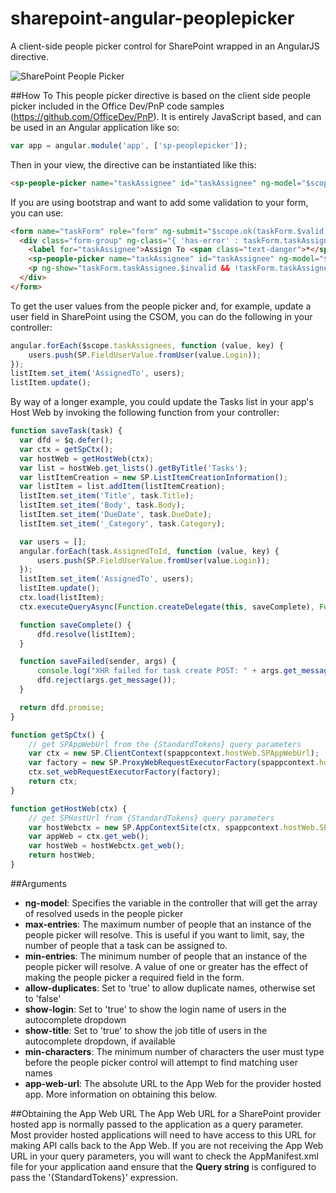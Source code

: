 # sharepoint-angular-peoplepicker
A client-side people picker control for SharePoint wrapped in an AngularJS directive.

![SharePoint People Picker](https://github.com/jasonvenema/sharepoint-angular-peoplepicker/blob/master/screenshot.png)

##How To
This people picker directive is based on the client side people picker included in the Office Dev/PnP code samples (https://github.com/OfficeDev/PnP). It is entirely JavaScript based, and can be used in an Angular application like so:

```javascript
var app = angular.module('app', ['sp-peoplepicker']);
```

Then in your view, the directive can be instantiated like this:

```html
<sp-people-picker name="taskAssignee" id="taskAssignee" ng-model="$scope.taskAssignees" min-entries="1" max-entries="5" allow-duplicates="false" show-login="false" show-title="true" min-characters="2" app-web-url="$scope.spAppWebUrl" />
```

If you are using bootstrap and want to add some validation to your form, you can use:

```html
<form name="taskForm" role="form" ng-submit="$scope.ok(taskForm.$valid)" novalidate>
  <div class="form-group" ng-class="{ 'has-error' : taskForm.taskAssignee.$invalid && !taskForm.taskAssignee.$pristine }">
    <label for="taskAssignee">Assign To <span class="text-danger">*</span></label>
    <sp-people-picker name="taskAssignee" id="taskAssignee" ng-model="$scope.taskAssignees" max-entries="5" allow-duplicates="false" show-login="false" show-title="true" min-characters="2" min-entries="1" app-web-url="$scope.spAppWebUrl" />
    <p ng-show="taskForm.taskAssignee.$invalid && !taskForm.taskAssignee.$pristine" class="help-block">You must assign the task to at least 1, but not more than 5 people</p>
  </div>
</form>
```

To get the user values from the people picker and, for example, update a user field in SharePoint using the CSOM, you can do the following in your controller:

```javascript
angular.forEach($scope.taskAssignees, function (value, key) {
    users.push(SP.FieldUserValue.fromUser(value.Login));
});
listItem.set_item('AssignedTo', users);
listItem.update();
```

By way of a longer example, you could update the Tasks list in your app's Host Web by invoking the following function from your controller:

```javascript
function saveTask(task) {
  var dfd = $q.defer();
  var ctx = getSpCtx();
  var hostWeb = getHostWeb(ctx);
  var list = hostWeb.get_lists().getByTitle('Tasks');
  var listItemCreation = new SP.ListItemCreationInformation();
  var listItem = list.addItem(listItemCreation);
  listItem.set_item('Title', task.Title);
  listItem.set_item('Body', task.Body);
  listItem.set_item('DueDate', task.DueDate);
  listItem.set_item('_Category', task.Category);

  var users = [];
  angular.forEach(task.AssignedToId, function (value, key) {
      users.push(SP.FieldUserValue.fromUser(value.Login));
  });
  listItem.set_item('AssignedTo', users);
  listItem.update();
  ctx.load(listItem);
  ctx.executeQueryAsync(Function.createDelegate(this, saveComplete), Function.createDelegate(this, saveFailed));

  function saveComplete() {
      dfd.resolve(listItem);
  }

  function saveFailed(sender, args) {
      console.log("XHR failed for task create POST: " + args.get_message());
      dfd.reject(args.get_message());
  }

  return dfd.promise;
}

function getSpCtx() {
    // get SPAppWebUrl from the {StandardTokens} query parameters
    var ctx = new SP.ClientContext(spappcontext.hostWeb.SPAppWebUrl);
    var factory = new SP.ProxyWebRequestExecutorFactory(spappcontext.hostWeb.SPAppWebUrl);
    ctx.set_webRequestExecutorFactory(factory);
    return ctx;
}

function getHostWeb(ctx) {
    // get SPHostUrl from {StandardTokens} query parameters
    var hostWebctx = new SP.AppContextSite(ctx, spappcontext.hostWeb.SPHostUrl);
    var appWeb = ctx.get_web();
    var hostWeb = hostWebctx.get_web();
    return hostWeb;
}
```

##Arguments
* **ng-model**: Specifies the variable in the controller that will get the array of resolved useds in the people picker
* **max-entries**: The maximum number of people that an instance of the people picker will resolve. This is useful if you want to limit, say, the number of people that a task can be assigned to.
* **min-entries**: The minimum number of people that an instance of the people picker will resolve. A value of one or greater has the effect of making the people picker a required field in the form.
* **allow-duplicates**: Set to 'true' to allow duplicate names, otherwise set to 'false'
* **show-login**: Set to 'true' to show the login name of users in the autocomplete dropdown
* **show-title**: Set to 'true' to show the job title of users in the autocomplete dropdown, if available
* **min-characters**: The minimum number of characters the user must type before the people picker control will attempt to find matching user names
* **app-web-url**: The absolute URL to the App Web for the provider hosted app. More information on obtaining this below.

##Obtaining the App Web URL
The App Web URL for a SharePoint provider hosted app is normally passed to the application as a query parameter. Most provider hosted applications will need to have access to this URL for making API calls back to the App Web. If you are not receiving the App Web URL in your query parameters, you will want to check the AppManifest.xml file for your application aand ensure that the **Query string** is configured to pass the '{StandardTokens}' expression.
